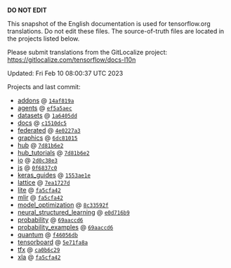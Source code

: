 __DO NOT EDIT__

This snapshot of the English documentation is used for tensorflow.org
translations. Do not edit these files. The source-of-truth files are located in
the projects listed below.

Please submit translations from the GitLocalize project: https://gitlocalize.com/tensorflow/docs-l10n

Updated: Fri Feb 10 08:00:37 UTC 2023

Projects and last commit:

- [addons](https://github.com/tensorflow/addons/tree/master/docs) @ <a href='https://github.com/tensorflow/addons/commit/14af819a7dbbb857c6a210dcaa38120d1c55e312'><code>14af819a</code></a>
- [agents](https://github.com/tensorflow/agents/tree/master/docs) @ <a href='https://github.com/tensorflow/agents/commit/ef5a5aeccae491f8c5d5cebbb4624534ed09e8d3'><code>ef5a5aec</code></a>
- [datasets](https://github.com/tensorflow/datasets/tree/master/docs) @ <a href='https://github.com/tensorflow/datasets/commit/1a6405dd80e2fea6f3fac15b557876bc6250b69a'><code>1a6405dd</code></a>
- [docs](https://github.com/tensorflow/docs/tree/master/site/en) @ <a href='https://github.com/tensorflow/docs/commit/c1510dc5ad73aa829249822798e6263360b0f62a'><code>c1510dc5</code></a>
- [federated](https://github.com/tensorflow/federated/tree/main/docs) @ <a href='https://github.com/tensorflow/federated/commit/4e0227a3f039e4268c814b98cbffd9cb99f3df91'><code>4e0227a3</code></a>
- [graphics](https://github.com/tensorflow/graphics/tree/master/tensorflow_graphics/g3doc) @ <a href='https://github.com/tensorflow/graphics/commit/6dc81015c54af6bd3139249a33407b0e23fb3e90'><code>6dc81015</code></a>
- [hub](https://github.com/tensorflow/hub/tree/master/docs) @ <a href='https://github.com/tensorflow/hub/commit/7d81b6e29825d15bbabe6a0916075c18bddc885d'><code>7d81b6e2</code></a>
- [hub_tutorials](https://github.com/tensorflow/hub/tree/master/examples/colab) @ <a href='https://github.com/tensorflow/hub/commit/7d81b6e29825d15bbabe6a0916075c18bddc885d'><code>7d81b6e2</code></a>
- [io](https://github.com/tensorflow/io/tree/master/docs) @ <a href='https://github.com/tensorflow/io/commit/2d0c38e39455f7dc9ea70dd6432b28c443331b68'><code>2d0c38e3</code></a>
- [js](https://github.com/tensorflow/tfjs-website/tree/master/docs) @ <a href='https://github.com/tensorflow/tfjs-website/commit/0f6837c093eda4e7b3b2eefd7ea04877807d67d1'><code>0f6837c0</code></a>
- [keras_guides](https://github.com/tensorflow/docs/tree/snapshot-keras/site/en/guide/keras) @ <a href='https://github.com/tensorflow/docs/commit/1553ae1e4a149be71703e2ee60173b3d1e0e8c00'><code>1553ae1e</code></a>
- [lattice](https://github.com/tensorflow/lattice/tree/master/docs) @ <a href='https://github.com/tensorflow/lattice/commit/7ea1727de1e0309eb324296bc445e0bf5c5c6d74'><code>7ea1727d</code></a>
- [lite](https://github.com/tensorflow/tensorflow/tree/master/tensorflow/lite/g3doc) @ <a href='https://github.com/tensorflow/tensorflow/commit/fa5cfa42501c009de9d18291f1f2b2211a98a0c8'><code>fa5cfa42</code></a>
- [mlir](https://github.com/tensorflow/tensorflow/tree/master/tensorflow/compiler/mlir/g3doc) @ <a href='https://github.com/tensorflow/tensorflow/commit/fa5cfa42501c009de9d18291f1f2b2211a98a0c8'><code>fa5cfa42</code></a>
- [model_optimization](https://github.com/tensorflow/model-optimization/tree/master/tensorflow_model_optimization/g3doc) @ <a href='https://github.com/tensorflow/model-optimization/commit/8c33592faa36e4ca041619b79abd057ed9910ce3'><code>8c33592f</code></a>
- [neural_structured_learning](https://github.com/tensorflow/neural-structured-learning/tree/master/g3doc) @ <a href='https://github.com/tensorflow/neural-structured-learning/commit/e0d716b9941f63aed28735865004c2db48cb140f'><code>e0d716b9</code></a>
- [probability](https://github.com/tensorflow/probability/tree/main/tensorflow_probability/g3doc) @ <a href='https://github.com/tensorflow/probability/commit/69aaccd6cffd798a50f40e7dc51a57cea4e5dba8'><code>69aaccd6</code></a>
- [probability_examples](https://github.com/tensorflow/probability/tree/main/tensorflow_probability/examples/jupyter_notebooks) @ <a href='https://github.com/tensorflow/probability/commit/69aaccd6cffd798a50f40e7dc51a57cea4e5dba8'><code>69aaccd6</code></a>
- [quantum](https://github.com/tensorflow/quantum/tree/master/docs) @ <a href='https://github.com/tensorflow/quantum/commit/f46056db49619faa17b417eca899f588fffe4631'><code>f46056db</code></a>
- [tensorboard](https://github.com/tensorflow/tensorboard/tree/master/docs) @ <a href='https://github.com/tensorflow/tensorboard/commit/5e71fa8ac14fd18307bc87e2efb11a9b1adf285e'><code>5e71fa8a</code></a>
- [tfx](https://github.com/tensorflow/tfx/tree/master/docs) @ <a href='https://github.com/tensorflow/tfx/commit/ca0b6c2948616bcfd835645cd48e05650e0f8bec'><code>ca0b6c29</code></a>
- [xla](https://github.com/tensorflow/tensorflow/tree/master/tensorflow/compiler/xla/g3doc) @ <a href='https://github.com/tensorflow/tensorflow/commit/fa5cfa42501c009de9d18291f1f2b2211a98a0c8'><code>fa5cfa42</code></a>

